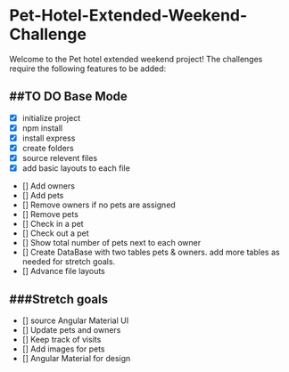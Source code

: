 # Pet-Hotel-Extended-Weekend-Challenge

Welcome to the Pet hotel extended weekend project! The challenges require the following features to be added:

##TO DO Base Mode
-------------
- [x] initialize project
- [x] npm install
- [x] install express
- [x] create folders
- [x] source relevent files
- [x] add basic layouts to each file
- [] Add owners
- [] Add pets
- [] Remove owners if no pets are assigned
- [] Remove pets
- [] Check in a pet
- [] Check out a pet
- [] Show total number of pets next to each owner
- [] Create DataBase with two tables pets & owners. add more tables as needed for stretch goals.
- [] Advance file layouts

###Stretch goals
-------------------
- [] source Angular Material UI
- [] Update pets and owners
- [] Keep track of visits
- [] Add images for pets
- [] Angular Material for design